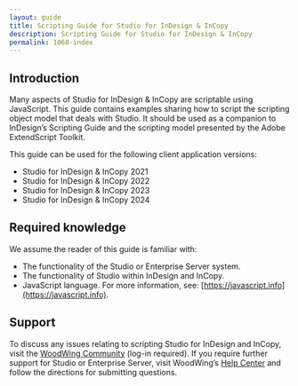 ```yaml
---
layout: guide
title: Scripting Guide for Studio for InDesign & InCopy
description: Scripting Guide for Studio for InDesign & InCopy
permalink: 1068-index
---
```


## Introduction

Many aspects of Studio for InDesign & InCopy are scriptable using JavaScript. This guide contains examples sharing how to script the scripting object model that deals with Studio. It should be used as a companion to InDesign’s Scripting Guide and the scripting model presented by the Adobe ExtendScript Toolkit.

This guide can be used for the following client application versions:

- Studio for InDesign & InCopy 2021
- Studio for InDesign & InCopy 2022
- Studio for InDesign & InCopy 2023
- Studio for InDesign & InCopy 2024

## Required knowledge

We assume the reader of this guide is familiar with:

- The functionality of the Studio or Enterprise Server system.
- The functionality of Studio within InDesign and InCopy.
- JavaScript language. For more information, see: [https://javascript.info](https://javascript.info).

## Support

To discuss any issues relating to scripting Studio for InDesign and InCopy, visit the [WoodWing Community](https://helpcenter.woodwing.com/hc/en-us/community/topics) (log-in required).
If you require further support for Studio or Enterprise Server, visit WoodWing’s [Help Center](https://helpcenter.woodwing.com/hc/en-us) and follow the directions for submitting questions.
